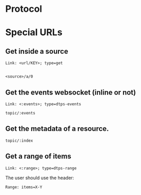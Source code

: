 # Protocol






# Special URLs 


## Get inside a source


    Link: <url/KEY>; type=get


    <source>/a/0      


## Get the events websocket (inline or not)


    Link: <:events>; type=dtps-events

    topic/:events

## Get the metadata of a resource.


    topic/:index


## Get a range of items

    Link: <:range>; type=dtps-range


The user should use the header:

    Range: items=X-Y
